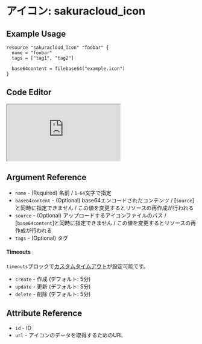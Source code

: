 # アイコン: sakuracloud_icon

## Example Usage

```hcl
resource "sakuracloud_icon" "foobar" {
  name = "foobar"
  tags = ["tag1", "tag2"]

  base64content = filebase64("example.icon")
}
```

<div class="editor">

<h2>Code Editor</h2>

<iframe src="https://zouen-alpha.usacloud.jp/#resource/icon"></iframe>

</div>


## Argument Reference

* `name` - (Required) 名前 / `1`-`64`文字で指定
* `base64content` - (Optional) base64エンコードされたコンテンツ / [`source`]と同時に指定できません / この値を変更するとリソースの再作成が行われる
* `source` - (Optional) アップロードするアイコンファイルのパス / [`base64content`]と同時に指定できません / この値を変更するとリソースの再作成が行われる
* `tags` - (Optional) タグ

#### Timeouts

`timeouts`ブロックで[カスタムタイムアウト](https://www.terraform.io/docs/configuration/resources.html#operation-timeouts)が設定可能です。  

* `create` - 作成 (デフォルト: 5分)
* `update` - 更新 (デフォルト: 5分)
* `delete` - 削除 (デフォルト: 5分)

## Attribute Reference

* `id` - ID
* `url` - アイコンのデータを取得するためのURL

